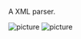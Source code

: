 A XML parser.

![picture](http://choonsiong.com/public/pic/xmlparser1.png)
![picture](http://choonsiong.com/public/pic/xmlparser2.png)
